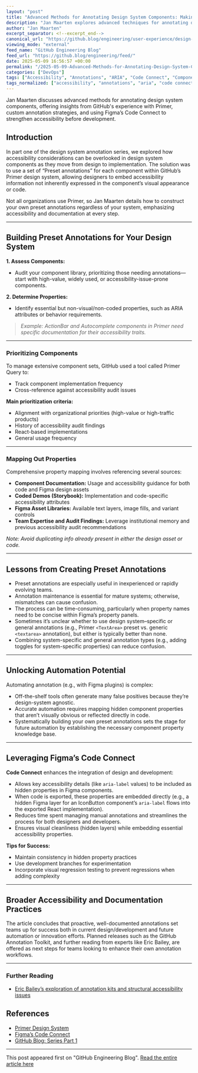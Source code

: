 ```yaml
---
layout: "post"
title: "Advanced Methods for Annotating Design System Components: Making Accessibility a Priority"
description: "Jan Maarten explores advanced techniques for annotating design system components, focusing on building custom annotations, leveraging Figma’s Code Connect, and integrating accessibility throughout the design and development process. Practical guidance includes property mapping, automation insights, and lessons learned from GitHub's Primer system."
author: "Jan Maarten"
excerpt_separator: <!--excerpt_end-->
canonical_url: "https://github.blog/engineering/user-experience/design-system-annotations-part-2-advanced-methods-of-annotating-components/"
viewing_mode: "external"
feed_name: "GitHub Engineering Blog"
feed_url: "https://github.blog/engineering/feed/"
date: 2025-05-09 16:56:57 +00:00
permalink: "/2025-05-09-Advanced-Methods-for-Annotating-Design-System-Components-Making-Accessibility-a-Priority.html"
categories: ["DevOps"]
tags: ["Accessibility", "Annotations", "ARIA", "Code Connect", "Component Properties", "Components", "Design", "Design System Automation", "Design Systems", "Developer Experience", "DevOps", "Engineering", "Figma", "GitHub", "News", "Primer", "React", "UI Components", "User Experience", "Visual Regression Testing"]
tags_normalized: ["accessibility", "annotations", "aria", "code connect", "component properties", "components", "design", "design system automation", "design systems", "developer experience", "devops", "engineering", "figma", "github", "news", "primer", "react", "ui components", "user experience", "visual regression testing"]
---
```


Jan Maarten discusses advanced methods for annotating design system components, offering insights from GitHub's experience with Primer, custom annotation strategies, and using Figma’s Code Connect to strengthen accessibility before development.<!--excerpt_end-->

## Introduction

In part one of the design system annotation series, we explored how accessibility considerations can be overlooked in design system components as they move from design to implementation. The solution was to use a set of “Preset annotations” for each component within GitHub’s Primer design system, allowing designers to embed accessibility information not inherently expressed in the component’s visual appearance or code.

Not all organizations use Primer, so Jan Maarten details how to construct your own preset annotations regardless of your system, emphasizing accessibility and documentation at every step.

---

## Building Preset Annotations for Your Design System

**1. Assess Components:**

- Audit your component library, prioritizing those needing annotations—start with high-value, widely used, or accessibility-issue-prone components.

**2. Determine Properties:**

- Identify essential but non-visual/non-coded properties, such as ARIA attributes or behavior requirements.

> _Example: ActionBar and Autocomplete components in Primer need specific documentation for their accessibility traits._

---

### Prioritizing Components

To manage extensive component sets, GitHub used a tool called Primer Query to:

- Track component implementation frequency
- Cross-reference against accessibility audit issues

**Main prioritization criteria:**

- Alignment with organizational priorities (high-value or high-traffic products)
- History of accessibility audit findings
- React-based implementations
- General usage frequency

---

### Mapping Out Properties

Comprehensive property mapping involves referencing several sources:

- **Component Documentation:** Usage and accessibility guidance for both code and Figma design assets
- **Coded Demos (Storybook):** Implementation and code-specific accessibility attributes
- **Figma Asset Libraries:** Available text layers, image fills, and variant controls
- **Team Expertise and Audit Findings:** Leverage institutional memory and previous accessibility audit recommendations

_Note: Avoid duplicating info already present in either the design asset or code._

---

## Lessons from Creating Preset Annotations

- Preset annotations are especially useful in inexperienced or rapidly evolving teams.
- Annotation maintenance is essential for mature systems; otherwise, mismatches can cause confusion.
- The process can be time-consuming, particularly when property names need to be concise within Figma’s property panels.
- Sometimes it’s unclear whether to use design system–specific or general annotations (e.g., Primer `<TextArea>` preset vs. generic `<textarea>` annotation), but either is typically better than none.
- Combining system-specific and general annotation types (e.g., adding toggles for system-specific properties) can reduce confusion.

---

## Unlocking Automation Potential

Automating annotation (e.g., with Figma plugins) is complex:

- Off-the-shelf tools often generate many false positives because they’re design-system agnostic.
- Accurate automation requires mapping hidden component properties that aren’t visually obvious or reflected directly in code.
- Systematically building your own preset annotations sets the stage for future automation by establishing the necessary component property knowledge base.

---

## Leveraging Figma’s Code Connect

**Code Connect** enhances the integration of design and development:

- Allows key accessibility details (like `aria-label` values) to be included as hidden properties in Figma components.
- When code is exported, these properties are embedded directly (e.g., a hidden Figma layer for an IconButton component’s `aria-label` flows into the exported React implementation).
- Reduces time spent managing manual annotations and streamlines the process for both designers and developers.
- Ensures visual cleanliness (hidden layers) while embedding essential accessibility properties.

**Tips for Success:**

- Maintain consistency in hidden property practices
- Use development branches for experimentation
- Incorporate visual regression testing to prevent regressions when adding complexity

---

## Broader Accessibility and Documentation Practices

The article concludes that proactive, well-documented annotations set teams up for success both in current design/development and future automation or innovation efforts. Planned releases such as the GitHub Annotation Toolkit, and further reading from experts like Eric Bailey, are offered as next steps for teams looking to enhance their own annotation workflows.

---

### Further Reading

- [Eric Bailey’s exploration of annotation kits and structural accessibility issues](https://ericwbailey.website/published/accessibility-annotation-kits-only-annotate/?li)

## References

- [Primer Design System](https://primer.style)
- [Figma’s Code Connect](https://www.figma.com/blog/unlocking-the-power-of-code-connect/)
- [GitHub Blog: Series Part 1](https://github.blog/engineering/user-experience/design-system-annotations-part-1-how-accessibility-gets-left-out-of-components/)

---

This post appeared first on "GitHub Engineering Blog". [Read the entire article here](https://github.blog/engineering/user-experience/design-system-annotations-part-2-advanced-methods-of-annotating-components/)

